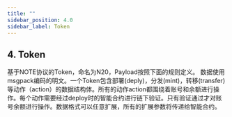 ```yaml
---
title: ""
sidebar_position: 4.0
sidebar_label: Token
---
```


## 4. Token

基于NOTE协议的Token，命名为N20，Payload按照下面的规则定义。
数据使用msgpack编码的明文。一个Token包含部署(deply)，分发(mint)，转移(transfer)等动作（action）的数据结构体。所有的动作action都围绕着账号和余额进行操作。每个动作需要经过deploy时的智能合约进行链下验证。只有验证通过才对账号余额进行操作。数据格式可以任意扩展，所有的扩展参数将传递给智能合约。